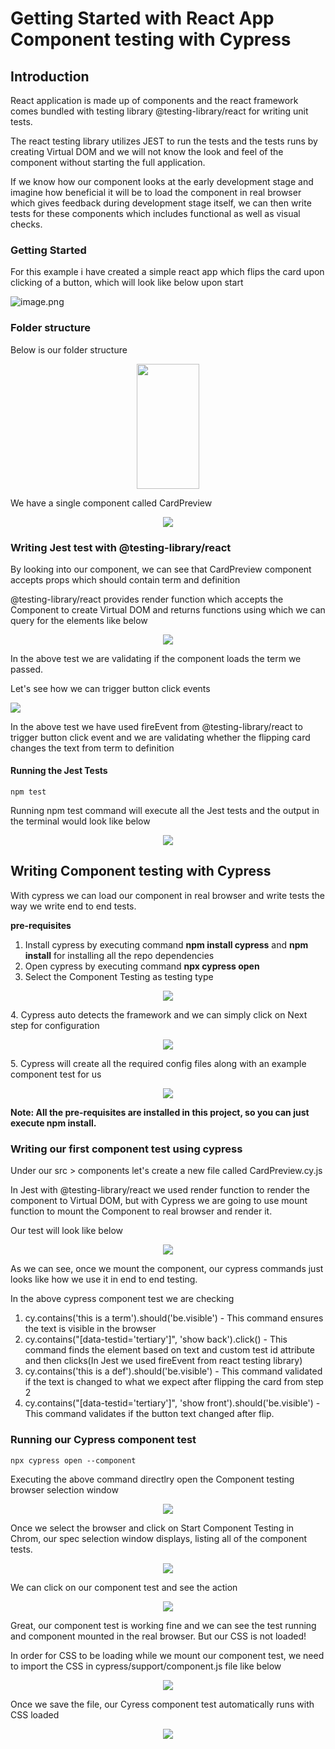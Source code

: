 # Getting Started with React App Component testing with Cypress

## Introduction

React application is made up of components and the react framework comes bundled with testing library @testing-library/react for writing unit tests.

The react testing library utilizes JEST to run the tests and the tests runs by creating Virtual DOM and we will not know the look and feel of the component without starting the full application.

If we know how our component looks at the early development stage and imagine how beneficial it will be to load the component in real browser which gives feedback during development stage itself, we can then write tests for these components which includes functional as well as visual checks.

### Getting Started

For this example i have created a simple react app which flips the card upon clicking of a button, which will look like below upon start

<p align="middle">

![image.png](./readmeReferenceFiles/ReactSampleApp.gif)

</p>

### Folder structure

Below is our folder structure

<p align="middle">
<img src="./readmeReferenceFiles/folderStructure.png" width="100" height="200"/>
</p>

We have a single component called CardPreview

<p align="middle">
<img src="./readmeReferenceFiles/CardPreview_js.png"/>
</p>

### Writing Jest test with @testing-library/react

By looking into our component, we can see that CardPreview component accepts props which should contain term and definition

@testing-library/react provides render function which accepts the Component to create Virtual DOM and returns functions using which we can query for the elements like below

<p align="middle">
<img src="./readmeReferenceFiles/cardPreview_spec_js.png"/>
</p>
In the above test we are validating if the component loads the term we passed.

Let's see how we can trigger button click events

<p>
<img src="./readmeReferenceFiles/cardPreview_spec_js-2.png"/>
<p/>

In the above test we have used fireEvent from @testing-library/react to trigger button click event and we are validating whether the flipping card changes the text from term to definition

#### Running the Jest Tests

`npm test`

Running npm test command will execute all the Jest tests and the output in the terminal would look like below

<p align="middle">
<img src="./readmeReferenceFiles/JestRunResult.png"/>
</p>

## Writing Component testing with Cypress

With cypress we can load our component in real browser and write tests the way we write end to end tests.

**pre-requisites**

1. Install cypress by executing command **npm install cypress** and **npm install** for installing all the repo dependencies
2. Open cypress by executing command **npx cypress open**
3. Select the Component Testing as testing type
<p align="middle">
<img src="./readmeReferenceFiles/TestingTypeSelection.png"/>
</p>
4. Cypress auto detects the framework and we can simply click on Next step for configuration
<p align="middle">
<img src="./readmeReferenceFiles/FrameworkSelection.png"/>
</p>
5. Cypress will create all the required config files along with an example component test for us
<p align="middle">
<img src="./readmeReferenceFiles/Config.png"/>
</p>

**Note: All the pre-requisites are installed in this project, so you can just execute npm install.**

### Writing our first component test using cypress

Under our src > components let's create a new file called CardPreview.cy.js

In Jest with @testing-library/react we used render function to render the component to Virtual DOM, but with Cypress we are going to use mount function to mount the Component to real browser and render it.

Our test will look like below

<p align="middle">
<img src="./readmeReferenceFiles/CardPreview_cy_js.png"/>
</p>

As we can see, once we mount the component, our cypress commands just looks like how we use it in end to end testing.

In the above cypress component test we are checking

1. cy.contains('this is a term').should('be.visible') - This command ensures the text is visible in the browser
2. cy.contains("[data-testid='tertiary']", 'show back').click() - This command finds the element based on text and custom test id attribute and then clicks(In Jest we used fireEvent from react testing library)
3. cy.contains('this is a def').should('be.visible') - This command validated if the text is changed to what we expect after flipping the card from step 2
4. cy.contains("[data-testid='tertiary']", 'show front').should('be.visible') - This command validates if the button text changed after flip.

### Running our Cypress component test

`npx cypress open --component`

Executing the above command directlry open the Component testing browser selection window

<p align="middle">
<img src="./readmeReferenceFiles/ComponentTestBrowserSelection.png"/>
</p>
Once we select the browser and click on Start Component Testing in Chrom, our spec selection window displays, listing all of the component tests.

<p align="middle">
<img src="./readmeReferenceFiles/SpecSelection.png"/>
</p>
We can click on our component test and see the action
<p align="middle">
<img src="./readmeReferenceFiles/ComponentRunWithoutCss.gif"/>
</p>

Great, our component test is working fine and we can see the test running and component mounted in the real browser. But our CSS is not loaded!

In order for CSS to be loading while we mount our component test, we need to import the CSS in cypress/support/component.js file like below

<p align="middle">
<img src="./readmeReferenceFiles/component_js.png"/>
</p>

Once we save the file, our Cyress component test automatically runs with CSS loaded

<p align="middle">
<img src="./readmeReferenceFiles/ComponentTestWithCss.gif"/>
</p>
